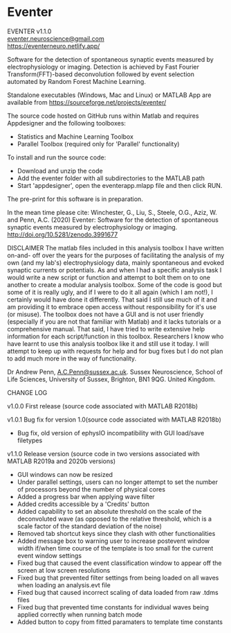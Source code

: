 # Eventer

EVENTER v1.1.0  
eventer.neuroscience@gmail.com  
https://eventerneuro.netlify.app/  

Software for the detection of spontaneous synaptic events measured by electrophysiology or imaging. Detection is achieved by Fast Fourier Transform(FFT)-based deconvolution followed by event selection automated by Random Forest Machine Learning.

Standalone executables (Windows, Mac and Linux) or MATLAB App are available from https://sourceforge.net/projects/eventer/

The source code hosted on GitHub runs within Matlab and requires Appdesigner and the following toolboxes:
- Statistics and Machine Learning Toolbox
- Parallel Toolbox (required only for 'Parallel' functionality)

To install and run the source code:
- Download and unzip the code
- Add the eventer folder with all subdirectories to the MATLAB path
- Start 'appdesigner', open the eventerapp.mlapp file and then click RUN.

The pre-print for this software is in preparation.

In the mean time please cite: 
Winchester, G., Liu, S., Steele, O.G., Aziz, W. and Penn, A.C. (2020) Eventer: Software for the detection of spontaneous synaptic events measured by electrophysiology or imaging. http://doi.org/10.5281/zenodo.3991677

DISCLAIMER
The matlab files included in this analysis toolbox I have written on-and-
off over the years for the purposes of facilitating the analysis of my own
(and my lab's) electrophysiology data, mainly spontaneous and evoked synaptic
currents or potentials. As and when I had a specific analysis task I would
write a new script or function and attempt to bolt them on to one another
to create a modular analysis toolbox. Some of the code is good but some of
it is really ugly, and if I were to do it all again (which I am not!), I
certainly would have done it differently. That said I still use much of it
and am providing it to embrace open access without responsibility for it's
use (or misuse). The toolbox does not have a GUI and is not user friendly
(especially if you are not that familiar with Matlab) and it lacks tutorials
or a comprehensive manual. That said, I have tried to write extensive help
information for each script/function in this toolbox. Researchers I know
who have learnt to use this analysis toolbox like it and still use it today.
I will attempt to keep up with requests for help and for bug fixes but I do
not plan to add much more in the way of functionality.


Dr Andrew Penn,
A.C.Penn@sussex.ac.uk.
Sussex Neuroscience,
School of Life Sciences,
University of Sussex,
Brighton, BN1 9QG.
United Kingdom.


CHANGE LOG

v1.0.0 First release (source code associated with MATLAB R2018b)  

v1.0.1 Bug fix for version 1.0(source code associated with MATLAB R2018b)  
- Bug fix, old version of ephysIO incompatibility with GUI load/save filetypes 

v1.1.0 Release version (source code in two versions associated with MATLAB R2019a and 2020b versions)  
- GUI windows can now be resized
- Under parallel settings, users can no longer attempt to set the number of processors beyond the number of physical cores
- Added a progress bar when applying wave filter
- Added credits accessible by a 'Credits' button
- Added capability to set an absolute threshold on the scale of the deconvoluted wave (as opposed to the relative threshold, which is a scale factor of the standard deviation of the noise)
- Removed tab shortcut keys since they clash with other functionalities
- Added message box to warning user to increase postevent window width if/when time course of the template is too small for the current event window settings
- Fixed bug that caused the event classification window to appear off the screen at low screen resolutions
- Fixed bug that prevented filter settings from being loaded on all waves when loading an analysis.evt file
- Fixed bug that caused incorrect scaling of data loaded from raw .tdms files
- Fixed bug that prevented time constants for individual waves being applied correctly when running batch mode
- Added button to copy from fitted paramaters to template time constants  
